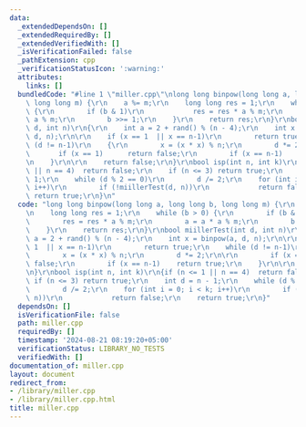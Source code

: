 ```yaml
---
data:
  _extendedDependsOn: []
  _extendedRequiredBy: []
  _extendedVerifiedWith: []
  _isVerificationFailed: false
  _pathExtension: cpp
  _verificationStatusIcon: ':warning:'
  attributes:
    links: []
  bundledCode: "#line 1 \"miller.cpp\"\nlong long binpow(long long a, long long b,\
    \ long long m) {\r\n    a %= m;\r\n    long long res = 1;\r\n    while (b > 0)\
    \ {\r\n        if (b & 1)\r\n            res = res * a % m;\r\n        a = a *\
    \ a % m;\r\n        b >>= 1;\r\n    }\r\n    return res;\r\n}\r\nbool miillerTest(int\
    \ d, int n)\r\n{\r\n    int a = 2 + rand() % (n - 4);\r\n    int x = binpow(a,\
    \ d, n);\r\n\r\n    if (x == 1  || x == n-1)\r\n        return true;\r\n    while\
    \ (d != n-1)\r\n    {\r\n        x = (x * x) % n;\r\n        d *= 2;\r\n\r\n \
    \       if (x == 1)      return false;\r\n        if (x == n-1)    return true;\r\
    \n    }\r\n\r\n    return false;\r\n}\r\nbool isp(int n, int k)\r\n{if (n <= 1\
    \ || n == 4)  return false;\r\n    if (n <= 3) return true;\r\n    int d = n -\
    \ 1;\r\n    while (d % 2 == 0)\r\n        d /= 2;\r\n    for (int i = 0; i < k;\
    \ i++)\r\n        if (!miillerTest(d, n))\r\n            return false;\r\n   \
    \ return true;\r\n}\n"
  code: "long long binpow(long long a, long long b, long long m) {\r\n    a %= m;\r\
    \n    long long res = 1;\r\n    while (b > 0) {\r\n        if (b & 1)\r\n    \
    \        res = res * a % m;\r\n        a = a * a % m;\r\n        b >>= 1;\r\n\
    \    }\r\n    return res;\r\n}\r\nbool miillerTest(int d, int n)\r\n{\r\n    int\
    \ a = 2 + rand() % (n - 4);\r\n    int x = binpow(a, d, n);\r\n\r\n    if (x ==\
    \ 1  || x == n-1)\r\n        return true;\r\n    while (d != n-1)\r\n    {\r\n\
    \        x = (x * x) % n;\r\n        d *= 2;\r\n\r\n        if (x == 1)      return\
    \ false;\r\n        if (x == n-1)    return true;\r\n    }\r\n\r\n    return false;\r\
    \n}\r\nbool isp(int n, int k)\r\n{if (n <= 1 || n == 4)  return false;\r\n   \
    \ if (n <= 3) return true;\r\n    int d = n - 1;\r\n    while (d % 2 == 0)\r\n\
    \        d /= 2;\r\n    for (int i = 0; i < k; i++)\r\n        if (!miillerTest(d,\
    \ n))\r\n            return false;\r\n    return true;\r\n}"
  dependsOn: []
  isVerificationFile: false
  path: miller.cpp
  requiredBy: []
  timestamp: '2024-08-21 08:19:20+05:00'
  verificationStatus: LIBRARY_NO_TESTS
  verifiedWith: []
documentation_of: miller.cpp
layout: document
redirect_from:
- /library/miller.cpp
- /library/miller.cpp.html
title: miller.cpp
---
```

